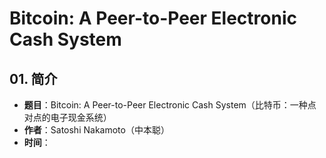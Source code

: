 # Bitcoin: A Peer-to-Peer Electronic Cash System

## 01. 简介

* **题目**：Bitcoin: A Peer-to-Peer Electronic Cash System（比特币：一种点对点的电子现金系统）
* **作者**：Satoshi Nakamoto（中本聪）
* **时间**：

